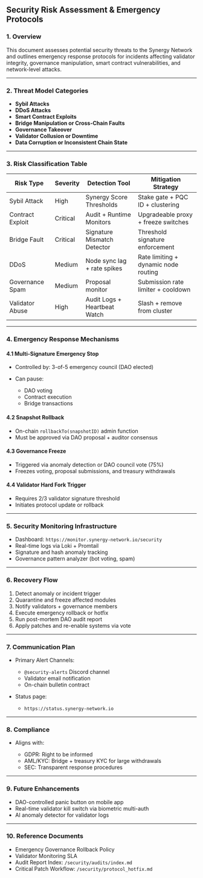 ## Security Risk Assessment & Emergency Protocols

### 1. Overview

This document assesses potential security threats to the Synergy Network and outlines emergency response protocols for incidents affecting validator integrity, governance manipulation, smart contract vulnerabilities, and network-level attacks.

---

### 2. Threat Model Categories

* **Sybil Attacks**
* **DDoS Attacks**
* **Smart Contract Exploits**
* **Bridge Manipulation or Cross-Chain Faults**
* **Governance Takeover**
* **Validator Collusion or Downtime**
* **Data Corruption or Inconsistent Chain State**

---

### 3. Risk Classification Table

| Risk Type        | Severity | Detection Tool               | Mitigation Strategy                  |
| ---------------- | -------- | ---------------------------- | ------------------------------------ |
| Sybil Attack     | High     | Synergy Score Thresholds     | Stake gate + PQC ID + clustering     |
| Contract Exploit | Critical | Audit + Runtime Monitors     | Upgradeable proxy + freeze switches  |
| Bridge Fault     | Critical | Signature Mismatch Detector  | Threshold signature enforcement      |
| DDoS             | Medium   | Node sync lag + rate spikes  | Rate limiting + dynamic node routing |
| Governance Spam  | Medium   | Proposal monitor             | Submission rate limiter + cooldown   |
| Validator Abuse  | High     | Audit Logs + Heartbeat Watch | Slash + remove from cluster          |

---

### 4. Emergency Response Mechanisms

#### 4.1 Multi-Signature Emergency Stop

* Controlled by: 3-of-5 emergency council (DAO elected)
* Can pause:

  * DAO voting
  * Contract execution
  * Bridge transactions

#### 4.2 Snapshot Rollback

* On-chain `rollbackTo(snapshotID)` admin function
* Must be approved via DAO proposal + auditor consensus

#### 4.3 Governance Freeze

* Triggered via anomaly detection or DAO council vote (75%)
* Freezes voting, proposal submissions, and treasury withdrawals

#### 4.4 Validator Hard Fork Trigger

* Requires 2/3 validator signature threshold
* Initiates protocol update or rollback

---

### 5. Security Monitoring Infrastructure

* Dashboard: `https://monitor.synergy-network.io/security`
* Real-time logs via Loki + Promtail
* Signature and hash anomaly tracking
* Governance pattern analyzer (bot voting, spam)

---

### 6. Recovery Flow

1. Detect anomaly or incident trigger
2. Quarantine and freeze affected modules
3. Notify validators + governance members
4. Execute emergency rollback or hotfix
5. Run post-mortem DAO audit report
6. Apply patches and re-enable systems via vote

---

### 7. Communication Plan

* Primary Alert Channels:

  * `@security-alerts` Discord channel
  * Validator email notification
  * On-chain bulletin contract

* Status page:

  * `https://status.synergy-network.io`

---

### 8. Compliance

* Aligns with:

  * GDPR: Right to be informed
  * AML/KYC: Bridge + treasury KYC for large withdrawals
  * SEC: Transparent response procedures

---

### 9. Future Enhancements

* DAO-controlled panic button on mobile app
* Real-time validator kill switch via biometric multi-auth
* AI anomaly detector for validator logs

---

### 10. Reference Documents

* Emergency Governance Rollback Policy
* Validator Monitoring SLA
* Audit Report Index: `/security/audits/index.md`
* Critical Patch Workflow: `/security/protocol_hotfix.md`
